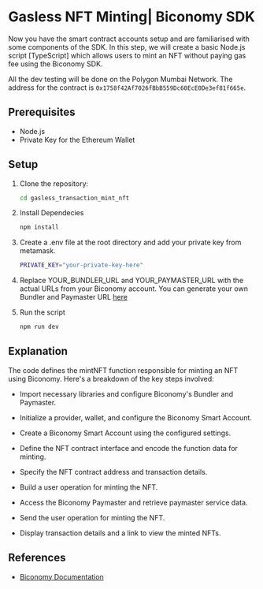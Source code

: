 # Gasless NFT Minting| Biconomy SDK

Now you have the smart contract accounts setup and are familiarised with some components of the SDK. In this step, we will create a basic Node.js script [TypeScript] which allows users to mint an NFT without paying gas fee using the Biconomy SDK.

All the dev testing will be done on the Polygon Mumbai Network. The address for the contract is `0x1758f42Af7026fBbB559Dc60EcE0De3ef81f665e`.

## Prerequisites

- Node.js 
- Private Key for the Ethereum Wallet

## Setup

1. Clone the repository:

   ```bash
   cd gasless_transaction_mint_nft
   ```
2. Install Dependecies
   ```bash
   npm install 
   ```
3. Create a .env file at the root directory and add your private key from metamask.

   ```bash
   PRIVATE_KEY="your-private-key-here"
   ```
4. Replace YOUR_BUNDLER_URL and YOUR_PAYMASTER_URL with the actual URLs from your Biconomy account.
You can generate your own Bundler and Paymaster URL [here](dashboard.biconomy.io/)
5. Run the script
    ```bash
   npm run dev 
   ``` 

## Explanation
The code defines the mintNFT function responsible for minting an NFT using Biconomy. Here's a breakdown of the key steps involved:

* Import necessary libraries and configure Biconomy's Bundler and Paymaster.

* Initialize a provider, wallet, and configure the Biconomy Smart Account.

* Create a Biconomy Smart Account using the configured settings.

* Define the NFT contract interface and encode the function data for minting.

* Specify the NFT contract address and transaction details.

* Build a user operation for minting the NFT.

* Access the Biconomy Paymaster and retrieve paymaster service data.

* Send the user operation for minting the NFT.

* Display transaction details and a link to view the minted NFTs.



## References

- [Biconomy Documentation](https://docs.biconomy.io/)
